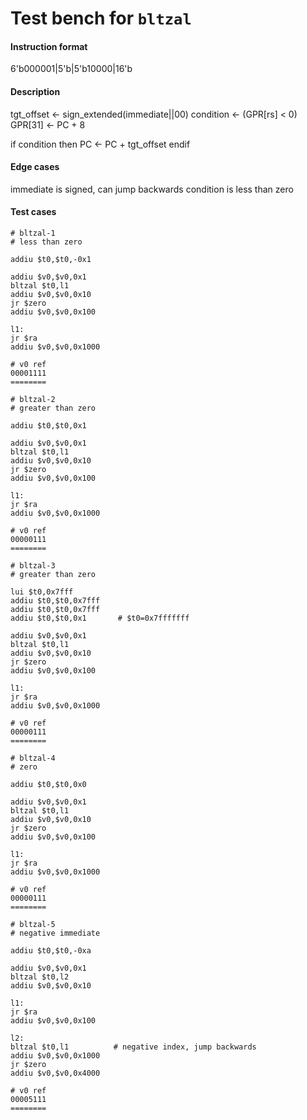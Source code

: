 # Test bench for `bltzal`

#### Instruction format

6'b000001|5'b<rs>|5'b10000|16'b<immediate>

#### Description

tgt_offset <- sign_extended(immediate||00)
condition <- (GPR[rs] < 0)
GPR[31] <- PC + 8

if condition then
    PC <- PC + tgt_offset
endif

#### Edge cases

immediate is signed, can jump backwards
condition is less than zero

#### Test cases

```assembly
# bltzal-1
# less than zero

addiu $t0,$t0,-0x1

addiu $v0,$v0,0x1
bltzal $t0,l1
addiu $v0,$v0,0x10
jr $zero
addiu $v0,$v0,0x100

l1:
jr $ra
addiu $v0,$v0,0x1000

# v0 ref
00001111
========
```

```assembly
# bltzal-2
# greater than zero

addiu $t0,$t0,0x1

addiu $v0,$v0,0x1
bltzal $t0,l1
addiu $v0,$v0,0x10
jr $zero
addiu $v0,$v0,0x100

l1:
jr $ra
addiu $v0,$v0,0x1000

# v0 ref
00000111
========
```

```assembly
# bltzal-3
# greater than zero

lui $t0,0x7fff
addiu $t0,$t0,0x7fff
addiu $t0,$t0,0x7fff
addiu $t0,$t0,0x1       # $t0=0x7fffffff

addiu $v0,$v0,0x1
bltzal $t0,l1
addiu $v0,$v0,0x10
jr $zero
addiu $v0,$v0,0x100

l1:
jr $ra
addiu $v0,$v0,0x1000

# v0 ref
00000111
========
```

```assembly
# bltzal-4
# zero

addiu $t0,$t0,0x0

addiu $v0,$v0,0x1
bltzal $t0,l1
addiu $v0,$v0,0x10
jr $zero
addiu $v0,$v0,0x100

l1:
jr $ra
addiu $v0,$v0,0x1000

# v0 ref
00000111
========
```

```assembly
# bltzal-5
# negative immediate

addiu $t0,$t0,-0xa

addiu $v0,$v0,0x1
bltzal $t0,l2
addiu $v0,$v0,0x10

l1:
jr $ra
addiu $v0,$v0,0x100

l2:
bltzal $t0,l1          # negative index, jump backwards
addiu $v0,$v0,0x1000
jr $zero
addiu $v0,$v0,0x4000

# v0 ref
00005111
========
```
